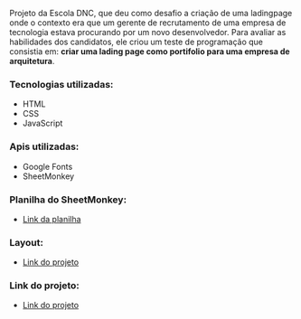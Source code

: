 Projeto da Escola DNC, que deu como desafio a criação de uma ladingpage onde o contexto era que um gerente de recrutamento de uma empresa de tecnologia estava procurando por um novo desenvolvedor. Para avaliar as habilidades dos candidatos, ele criou um teste de programação que consistia em: **criar uma lading page como portifolio para uma empresa de arquitetura**.

### Tecnologias utilizadas:
- HTML
- CSS
- JavaScript

### Apis utilizadas:
- Google Fonts
- SheetMonkey

### Planilha do SheetMonkey:
- [Link da planilha](https://docs.google.com/spreadsheets/d/1zdX17KbX5nIm7DBM3aXEf27W1Bwxn9fSw8M6Ah3Xpzo/edit?usp=sharing)

### Layout:
- <a href="https://www.figma.com/design/0FRiZbs30dfSniazKiM1rM/Desafio-1---Desenvolva-uma-Landing-Page?node-id=3-133&t=goA0EvTe2bJ6wLeI-0" target="_blank">Link do projeto</a>

### Link do projeto:
- <a href="https://desafio01rid91456.netlify.app/" target="_blank">Link do projeto</a>
